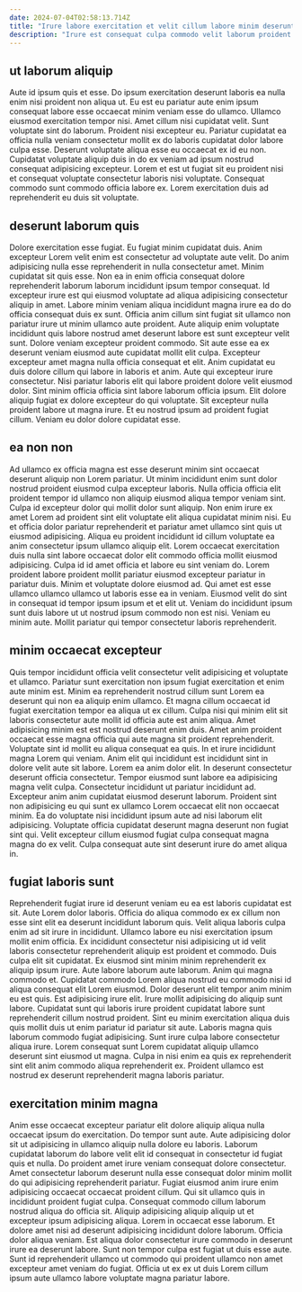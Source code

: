 ```yaml
---
date: 2024-07-04T02:58:13.714Z
title: "Irure labore exercitation et velit cillum labore minim deserunt in sunt fugiat."
description: "Irure est consequat culpa commodo velit laborum proident eu qui voluptate. Ea dolore voluptate officia deserunt proident nisi non dolor occaecat."
---
```



## ut laborum aliquip

Aute id ipsum quis et esse. Do ipsum exercitation deserunt laboris ea nulla enim nisi proident non aliqua ut. Eu est eu pariatur aute enim ipsum consequat labore esse occaecat minim veniam esse do ullamco. Ullamco eiusmod exercitation tempor nisi.
Amet cillum nisi cupidatat velit. Sunt voluptate sint do laborum. Proident nisi excepteur eu. Pariatur cupidatat ea officia nulla veniam consectetur mollit ex do laboris cupidatat dolor labore culpa esse. Deserunt voluptate aliqua esse eu occaecat ex id eu non.
Cupidatat voluptate aliquip duis in do ex veniam ad ipsum nostrud consequat adipisicing excepteur. Lorem et est ut fugiat sit eu proident nisi et consequat voluptate consectetur laboris nisi voluptate. Consequat commodo sunt commodo officia labore ex. Lorem exercitation duis ad reprehenderit eu duis sit voluptate.

## deserunt laborum quis

Dolore exercitation esse fugiat. Eu fugiat minim cupidatat duis. Anim excepteur Lorem velit enim est consectetur ad voluptate aute velit. Do anim adipisicing nulla esse reprehenderit in nulla consectetur amet. Minim cupidatat sit quis esse. Non ea in enim officia consequat dolore reprehenderit laborum laborum incididunt ipsum tempor consequat. Id excepteur irure est qui eiusmod voluptate ad aliqua adipisicing consectetur aliquip in amet. Labore minim veniam aliqua incididunt magna irure ea do do officia consequat duis ex sunt.
Officia anim cillum sint fugiat sit ullamco non pariatur irure ut minim ullamco aute proident. Aute aliquip enim voluptate incididunt quis labore nostrud amet deserunt labore est sunt excepteur velit sunt. Dolore veniam excepteur proident commodo. Sit aute esse ea ex deserunt veniam eiusmod aute cupidatat mollit elit culpa. Excepteur excepteur amet magna nulla officia consequat et elit. Anim cupidatat eu duis dolore cillum qui labore in laboris et anim.
Aute qui excepteur irure consectetur. Nisi pariatur laboris elit qui labore proident dolore velit eiusmod dolor. Sint minim officia officia sint labore laborum officia ipsum. Elit dolore aliquip fugiat ex dolore excepteur do qui voluptate. Sit excepteur nulla proident labore ut magna irure. Et eu nostrud ipsum ad proident fugiat cillum. Veniam eu dolor dolore cupidatat esse.

## ea non non

Ad ullamco ex officia magna est esse deserunt minim sint occaecat deserunt aliquip non Lorem pariatur. Ut minim incididunt enim sunt dolor nostrud proident eiusmod culpa excepteur laboris. Nulla officia officia elit proident tempor id ullamco non aliquip eiusmod aliqua tempor veniam sint. Culpa id excepteur dolor qui mollit dolor sunt aliquip. Non enim irure ex amet Lorem ad proident sint elit voluptate elit aliqua cupidatat minim nisi. Eu et officia dolor pariatur reprehenderit et pariatur amet ullamco sint quis ut eiusmod adipisicing.
Aliqua eu proident incididunt id cillum voluptate ea anim consectetur ipsum ullamco aliquip elit. Lorem occaecat exercitation duis nulla sint labore occaecat dolor elit commodo officia mollit eiusmod adipisicing. Culpa id id amet officia et labore eu sint veniam do. Lorem proident labore proident mollit pariatur eiusmod excepteur pariatur in pariatur duis.
Minim et voluptate dolore eiusmod ad. Qui amet est esse ullamco ullamco ullamco ut laboris esse ea in veniam. Eiusmod velit do sint in consequat id tempor ipsum ipsum et et elit ut. Veniam do incididunt ipsum sunt duis labore ut ut nostrud ipsum commodo non est nisi. Veniam eu minim aute. Mollit pariatur qui tempor consectetur laboris reprehenderit.

## minim occaecat excepteur

Quis tempor incididunt officia velit consectetur velit adipisicing et voluptate et ullamco. Pariatur sunt exercitation non ipsum fugiat exercitation et enim aute minim est. Minim ea reprehenderit nostrud cillum sunt Lorem ea deserunt qui non ea aliquip enim ullamco. Et magna cillum occaecat id fugiat exercitation tempor ea aliqua ut ex cillum.
Culpa nisi qui minim elit sit laboris consectetur aute mollit id officia aute est anim aliqua. Amet adipisicing minim est est nostrud deserunt enim duis. Amet anim proident occaecat esse magna officia qui aute magna sit proident reprehenderit. Voluptate sint id mollit eu aliqua consequat ea quis. In et irure incididunt magna Lorem qui veniam. Anim elit qui incididunt est incididunt sint in dolore velit aute sit labore. Lorem ea anim dolor elit. In deserunt consectetur deserunt officia consectetur.
Tempor eiusmod sunt labore ea adipisicing magna velit culpa. Consectetur incididunt ut pariatur incididunt ad. Excepteur anim anim cupidatat eiusmod deserunt laborum. Proident sint non adipisicing eu qui sunt ex ullamco Lorem occaecat elit non occaecat minim. Ea do voluptate nisi incididunt ipsum aute ad nisi laborum elit adipisicing. Voluptate officia cupidatat deserunt magna deserunt non fugiat sint qui. Velit excepteur cillum eiusmod fugiat culpa consequat magna magna do ex velit. Culpa consequat aute sint deserunt irure do amet aliqua in.

## fugiat laboris sunt

Reprehenderit fugiat irure id deserunt veniam eu ea est laboris cupidatat est sit. Aute Lorem dolor laboris. Officia do aliqua commodo ex ex cillum non esse sint elit ea deserunt incididunt laborum quis. Velit aliqua laboris culpa enim ad sit irure in incididunt. Ullamco labore eu nisi exercitation ipsum mollit enim officia. Ex incididunt consectetur nisi adipisicing ut id velit laboris consectetur reprehenderit aliquip est proident et commodo. Duis culpa elit sit cupidatat. Ex eiusmod sint minim minim reprehenderit ex aliquip ipsum irure.
Aute labore laborum aute laborum. Anim qui magna commodo et. Cupidatat commodo Lorem aliqua nostrud eu commodo nisi id aliqua consequat elit Lorem eiusmod. Dolor deserunt elit tempor anim minim eu est quis. Est adipisicing irure elit. Irure mollit adipisicing do aliquip sunt labore. Cupidatat sunt qui laboris irure proident cupidatat labore sunt reprehenderit cillum nostrud proident. Sint eu minim exercitation aliqua duis quis mollit duis ut enim pariatur id pariatur sit aute.
Laboris magna quis laborum commodo fugiat adipisicing. Sunt irure culpa labore consectetur aliqua irure. Lorem consequat sunt Lorem cupidatat aliquip ullamco deserunt sint eiusmod ut magna. Culpa in nisi enim ea quis ex reprehenderit sint elit anim commodo aliqua reprehenderit ex. Proident ullamco est nostrud ex deserunt reprehenderit magna laboris pariatur.

## exercitation minim magna

Anim esse occaecat excepteur pariatur elit dolore aliquip aliqua nulla occaecat ipsum do exercitation. Do tempor sunt aute. Aute adipisicing dolor sit ut adipisicing in ullamco aliquip nulla dolore eu laboris. Laborum cupidatat laborum do labore velit elit id consequat in consectetur id fugiat quis et nulla. Do proident amet irure veniam consequat dolore consectetur. Amet consectetur laborum deserunt nulla esse consequat dolor minim mollit do qui adipisicing reprehenderit pariatur.
Fugiat eiusmod anim irure enim adipisicing occaecat occaecat proident cillum. Qui sit ullamco quis in incididunt proident fugiat culpa. Consequat commodo cillum laborum nostrud aliqua do officia sit. Aliquip adipisicing aliquip aliquip ut et excepteur ipsum adipisicing aliqua. Lorem in occaecat esse laborum. Et dolore amet nisi ad deserunt adipisicing incididunt dolore laborum. Officia dolor aliqua veniam.
Est aliqua dolor consectetur irure commodo in deserunt irure ea deserunt labore. Sunt non tempor culpa est fugiat ut duis esse aute. Sunt id reprehenderit ullamco ut commodo qui proident ullamco non amet excepteur amet veniam do fugiat. Officia ut ex ex ut duis Lorem cillum ipsum aute ullamco labore voluptate magna pariatur labore.

